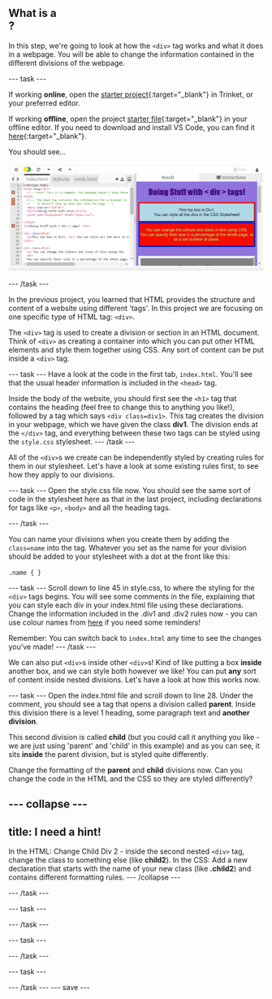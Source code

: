 ## What is a <div>?

In this step, we're going to look at how the ```<div>``` tag works and what it does in a webpage. You will be able to change the information contained in the different divisions of the webpage.

--- task ---

If working **online**, open the [starter project](https://trinket.io/html/780d3e38c5){:target="_blank"} in Trinket, or your preferred editor.
 
If working **offline**, open the project [starter file](http://rpf.io/p/en/webcomic-get){:target="_blank"} in your offline editor. If you need to download and install VS Code, you can find it [here](https://code.visualstudio.com/Download){:target="_blank"}.

You should see...
 
![starter project](images/starter_project.png)

--- /task ---

In the previous project, you learned that HTML provides the structure and content of a website using different 'tags'. In this project we are focusing on one specific type of HTML tag: ```<div>```.

The ```<div>``` tag is used to create a division or section in an HTML document. Think of ```<div>``` as creating a container into which you can put other HTML elements and style them together using CSS. Any sort of content can be put inside a ```<div>``` tag.

--- task ---
Have a look at the code in the first tab, ```index.html```. You'll see that the usual header information is included in the ```<head>``` tag. 

Inside the body of the website, you should first see the ```<h1>``` tag that contains the heading (feel free to change this to anything you like!), followed by a tag which says ```<div class=div1>```. This tag creates the division in your webpage, which we have given the class **div1**. The division ends at the ```</div>``` tag, and everything between these two tags can be styled using the ```style.css``` stylesheet.
--- /task ---

All of the ```<div>```s we create can be independently styled by creating rules for them in our stylesheet.  Let's have a look at some existing rules first, to see how they apply to our divisions.

--- task ---
Open the style.css file now. You should see the same sort of code in the stylesheet here as that in the last project, including declarations for tags like ```<p>```, ```<body>``` and all the heading tags. 

--- /task ---

You can name your divisions when you create them by adding the ```class=name``` into the tag. Whatever you set as the name for your division should be added to your stylesheet with a dot at the front like this:

```.name { }```

--- task ---
Scroll down to line 45 in style.css, to where the styling for the ```<div>``` tags begins. You will see some comments in the file, explaining that you can style each div in your index.html file using these declarations. Change the information included in the .div1 and .div2 rules now - you can use colour names from [here](https://www.w3schools.com/cssref/css_colors.asp) if you need some reminders!

Remember: You can switch back to ```index.html``` any time to see the changes you've made!
--- /task ---

We can also put ```<div>```s inside other ```<div>```s! Kind of like putting a box **inside** another box, and we can style both however we like! You can put **any** sort of content inside nested divisions. Let's have a look at how this works now.

--- task ---
Open the index.html file and scroll down to line 28. Under the comment, you should see a tag that opens a division called **parent**. Inside this division there is a level 1 heading, some paragraph text and **another division**. 

This second division is called **child** (but you could call it anything you like - we are just using 'parent' and 'child' in this example) and as you can see, it sits **inside** the parent division, but is styled quite differently.

Change the formatting of the **parent** and **child** divisions now. Can you change the code in the HTML and the CSS so they are styled differently?

--- collapse ---
---
title: I need a hint!
---
In the HTML: Change Child Div 2 - inside the second nested ```<div>``` tag, change the class to something else (like **child2**).
In the CSS: Add a new declaration that starts with the name of your new class (like **.child2**) and contains different formatting rules. 
--- /collapse ---

--- /task ---

--- task ---

--- /task ---

--- task ---

--- /task ---

--- task ---

--- /task ---
--- save ---